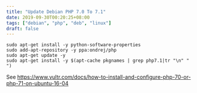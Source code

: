 ```yaml
---
title: "Update Debian PHP 7.0 To 7.1"
date: 2019-09-30T00:20:25+08:00
tags: ["debian", "php", "deb", "linux"]
draft: false
---
```

```
sudo apt-get install -y python-software-properties
sudo add-apt-repository -y ppa:ondrej/php
sudo apt-get update -y
sudo apt-get install -y $(apt-cache pkgnames | grep php7.1|tr "\n" " ")
```
See https://www.vultr.com/docs/how-to-install-and-configure-php-70-or-php-71-on-ubuntu-16-04

